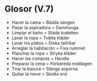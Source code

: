 # Glosor (V.7)
- Hacer la cama = Bädda sängen
- Pasar la aspiradora = Dammsuga
- Limpiar el baño = Städa toaletten
- Lavar la ropa = Tvätta kläder
- Lavar los platos = Diska tallrikar
- Arreglar la habitación = Fixa rummet
- Planchar la ropa = Stryka kläder
- Hacer las compras = Handla
- Preparar la cena = Förbereda middagen
- Tirar la basura = Slänga soporna
- Quitar la nieve = Skotta snö

